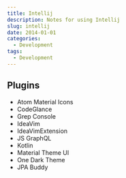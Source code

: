 ```yaml
---
title: Intellij
description: Notes for using Intellij
slug: intellij
date: 2014-01-01
categories:
  - Development
tags:
  - Development
---
```


## Plugins

- Atom Material Icons
- CodeGlance
- Grep Console
- IdeaVim
- IdeaVimExtension
- JS GraphQL
- Kotlin
- Material Theme UI
- One Dark Theme
- JPA Buddy

